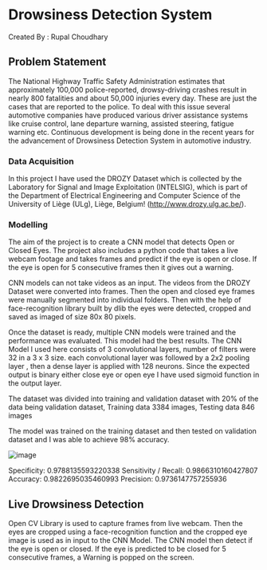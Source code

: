 # Drowsiness Detection System
Created By : Rupal Choudhary

## Problem Statement
The National Highway Traffic Safety Administration estimates that approximately 100,000 police-reported, drowsy-driving crashes result in nearly 800 fatalities and about 50,000 injuries every day. 
These are just the cases that are reported to the police. To deal with this issue several automotive companies have produced various driver assistance systems like cruise control, lane departure warning, assisted steering, fatigue warning etc.
Continuous development is being done in the recent years for the advancement of Drowsiness Detection System in automotive industry.


### Data Acquisition 
In this project I have used the DROZY Dataset which is collected by the Laboratory for Signal and Image Exploitation (INTELSIG), which is part of the Department of Electrical Engineering and Computer Science of the University of Liège (ULg), Liège, Belgium! (http://www.drozy.ulg.ac.be/). 

### Modelling
The aim of the project is to create a CNN model that detects Open or Closed Eyes. The project also includes a python code that takes a live webcam footage and takes frames and predict if the eye is open or close. If the eye is open for 5 consecutive frames then it gives out a warning.

CNN models can not take videos as an input. The videos from the DROZY Dataset were converted into frames. Then the open and closed eye frames were manually segmented into individual folders. Then with the help of face-recognition library built by dlib the eyes were detected, cropped and saved as imaged of size 80x 80 pixels.

Once the dataset is ready, multiple CNN models were trained and the performance was evaluated. This model had the best results. The CNN Model I used here consists of 3 convolutional layers, number of filters were 32 in a 3 x 3 size. each convolutional layer was followed by a  2x2 pooling layer , then a dense layer is applied with 128 neurons. Since the expected output is binary either close eye or open eye I have used sigmoid function in the output layer.

The dataset was divided into training and validation dataset with 20% of the data being validation dataset, Training data 3384 images, Testing data 846 images 

The model was trained on the training dataset and then tested on validation dataset and I was able to achieve 98% accuracy.

![image](https://user-images.githubusercontent.com/84277254/207199306-0872d0b1-5dbf-44d7-a82a-49cb93269907.png)

Specificity: 0.9788135593220338
Sensitivity / Recall: 0.9866310160427807 
Accuracy: 0.9822695035460993 
Precision: 0.9736147757255936 

## Live Drowsiness Detection
Open CV Library is used to capture frames from live webcam. 
Then the eyes are cropped using a face-recognition function and the cropped eye image is used as in input to the CNN Model.
The CNN model then detect if the eye is open or closed. If the eye is predicted to be closed for 5 consecutive frames, a Warning is popped on the screen.




